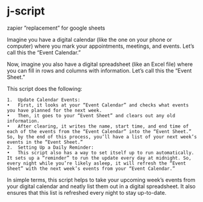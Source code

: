 # j-script
zapier ”replacement” for google sheets 

Imagine you have a digital calendar (like the one on your phone or computer) where you mark your appointments, meetings, and events. Let’s call this the “Event Calendar.”

Now, imagine you also have a digital spreadsheet (like an Excel file) where you can fill in rows and columns with information. Let’s call this the “Event Sheet.”

This script does the following:

	1.	Update Calendar Events:
	•	First, it looks at your “Event Calendar” and checks what events you have planned for the next week.
	•	Then, it goes to your “Event Sheet” and clears out any old information.
	•	After clearing, it writes the name, start time, and end time of each of the events from the “Event Calendar” into the “Event Sheet.” So, by the end of this process, you’ll have a list of your next week’s events in the “Event Sheet.”
	2.	Setting Up a Daily Reminder:
	•	This script also has a way to set itself up to run automatically. It sets up a “reminder” to run the update every day at midnight. So, every night while you’re likely asleep, it will refresh the “Event Sheet” with the next week’s events from your “Event Calendar.”

In simple terms, this script helps to take your upcoming week’s events from your digital calendar and neatly list them out in a digital spreadsheet. It also ensures that this list is refreshed every night to stay up-to-date.
